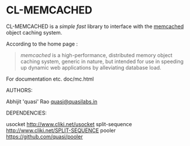 CL-MEMCACHED
============

CL-MEMCACHED is a *simple* *fast* library to interface with the [memcached](http://www.danga.com/memcached/) object caching system.

According to the home page :
> *memcached* is a high-performance, distributed memory object caching system, generic in nature, but intended for use in speeding up dynamic web applications by alleviating database load.


For documentation etc. doc/mc.html


AUTHORS:

Abhijit 'quasi' Rao <quasi@quasilabs.in>


DEPENDENCIES:

usocket http://www.cliki.net/usocket
split-sequence http://www.cliki.net/SPLIT-SEQUENCE
pooler https://github.com/quasi/pooler

